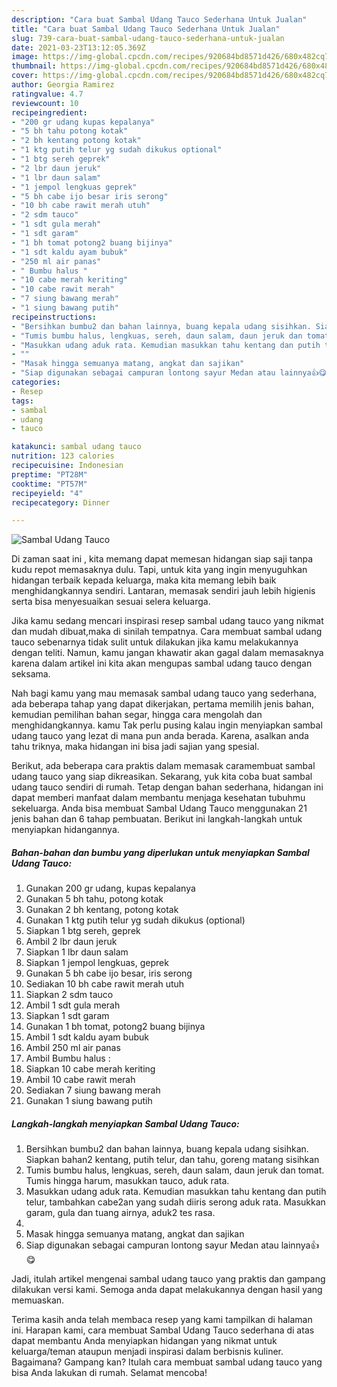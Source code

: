 ```yaml
---
description: "Cara buat Sambal Udang Tauco Sederhana Untuk Jualan"
title: "Cara buat Sambal Udang Tauco Sederhana Untuk Jualan"
slug: 739-cara-buat-sambal-udang-tauco-sederhana-untuk-jualan
date: 2021-03-23T13:12:05.369Z
image: https://img-global.cpcdn.com/recipes/920684bd8571d426/680x482cq70/sambal-udang-tauco-foto-resep-utama.jpg
thumbnail: https://img-global.cpcdn.com/recipes/920684bd8571d426/680x482cq70/sambal-udang-tauco-foto-resep-utama.jpg
cover: https://img-global.cpcdn.com/recipes/920684bd8571d426/680x482cq70/sambal-udang-tauco-foto-resep-utama.jpg
author: Georgia Ramirez
ratingvalue: 4.7
reviewcount: 10
recipeingredient:
- "200 gr udang kupas kepalanya"
- "5 bh tahu potong kotak"
- "2 bh kentang potong kotak"
- "1 ktg putih telur yg sudah dikukus optional"
- "1 btg sereh geprek"
- "2 lbr daun jeruk"
- "1 lbr daun salam"
- "1 jempol lengkuas geprek"
- "5 bh cabe ijo besar iris serong"
- "10 bh cabe rawit merah utuh"
- "2 sdm tauco"
- "1 sdt gula merah"
- "1 sdt garam"
- "1 bh tomat potong2 buang bijinya"
- "1 sdt kaldu ayam bubuk"
- "250 ml air panas"
- " Bumbu halus "
- "10 cabe merah keriting"
- "10 cabe rawit merah"
- "7 siung bawang merah"
- "1 siung bawang putih"
recipeinstructions:
- "Bersihkan bumbu2 dan bahan lainnya, buang kepala udang sisihkan. Siapkan bahan2 kentang, putih telur, dan tahu, goreng matang sisihkan"
- "Tumis bumbu halus, lengkuas, sereh, daun salam, daun jeruk dan tomat. Tumis hingga harum, masukkan tauco, aduk rata."
- "Masukkan udang aduk rata. Kemudian masukkan tahu kentang dan putih telur, tambahkan cabe2an yang sudah diiris serong aduk rata. Masukkan garam, gula dan tuang airnya, aduk2 tes rasa."
- ""
- "Masak hingga semuanya matang, angkat dan sajikan"
- "Siap digunakan sebagai campuran lontong sayur Medan atau lainnya👍😋"
categories:
- Resep
tags:
- sambal
- udang
- tauco

katakunci: sambal udang tauco 
nutrition: 123 calories
recipecuisine: Indonesian
preptime: "PT28M"
cooktime: "PT57M"
recipeyield: "4"
recipecategory: Dinner

---
```



![Sambal Udang Tauco](https://img-global.cpcdn.com/recipes/920684bd8571d426/680x482cq70/sambal-udang-tauco-foto-resep-utama.jpg)

Di zaman  saat ini , kita memang dapat memesan hidangan siap saji tanpa kudu repot memasaknya dulu. Tapi, untuk kita yang ingin menyuguhkan hidangan terbaik kepada keluarga, maka kita memang lebih baik menghidangkannya sendiri. Lantaran, memasak sendiri jauh lebih higienis serta bisa menyesuaikan sesuai selera keluarga.

Jika kamu sedang mencari inspirasi resep sambal udang tauco yang nikmat dan mudah dibuat,maka di sinilah tempatnya. Cara membuat sambal udang tauco  sebenarnya tidak sulit untuk dilakukan jika kamu melakukannya dengan teliti. Namun, kamu jangan khawatir akan gagal dalam memasaknya 
karena dalam artikel ini kita akan mengupas sambal udang tauco dengan seksama.  



Nah bagi kamu yang mau memasak sambal udang tauco yang sederhana, ada beberapa tahap yang dapat dikerjakan, pertama memilih jenis bahan, kemudian pemilihan bahan segar, hingga cara mengolah dan menghidangkannya. kamu Tak perlu pusing kalau ingin menyiapkan sambal udang tauco yang lezat di mana pun anda berada. Karena, asalkan anda  tahu triknya, maka hidangan ini bisa jadi sajian yang spesial.

Berikut, ada beberapa cara praktis  dalam memasak caramembuat sambal udang tauco yang siap dikreasikan. Sekarang, yuk kita coba buat sambal udang tauco sendiri di rumah. Tetap dengan bahan sederhana, hidangan ini dapat memberi manfaat dalam membantu menjaga kesehatan tubuhmu sekeluarga. Anda bisa membuat Sambal Udang Tauco menggunakan 21 jenis bahan dan 6 tahap pembuatan. Berikut ini langkah-langkah untuk menyiapkan hidangannya.

<!--inarticleads1-->

##### Bahan-bahan dan bumbu yang diperlukan untuk menyiapkan Sambal Udang Tauco:

1. Gunakan 200 gr udang, kupas kepalanya
1. Gunakan 5 bh tahu, potong kotak
1. Gunakan 2 bh kentang, potong kotak
1. Gunakan 1 ktg putih telur yg sudah dikukus (optional)
1. Siapkan 1 btg sereh, geprek
1. Ambil 2 lbr daun jeruk
1. Siapkan 1 lbr daun salam
1. Siapkan 1 jempol lengkuas, geprek
1. Gunakan 5 bh cabe ijo besar, iris serong
1. Sediakan 10 bh cabe rawit merah utuh
1. Siapkan 2 sdm tauco
1. Ambil 1 sdt gula merah
1. Siapkan 1 sdt garam
1. Gunakan 1 bh tomat, potong2 buang bijinya
1. Ambil 1 sdt kaldu ayam bubuk
1. Ambil 250 ml air panas
1. Ambil  Bumbu halus :
1. Siapkan 10 cabe merah keriting
1. Ambil 10 cabe rawit merah
1. Sediakan 7 siung bawang merah
1. Gunakan 1 siung bawang putih




<!--inarticleads2-->

##### Langkah-langkah menyiapkan Sambal Udang Tauco:

1. Bersihkan bumbu2 dan bahan lainnya, buang kepala udang sisihkan. Siapkan bahan2 kentang, putih telur, dan tahu, goreng matang sisihkan
1. Tumis bumbu halus, lengkuas, sereh, daun salam, daun jeruk dan tomat. Tumis hingga harum, masukkan tauco, aduk rata.
1. Masukkan udang aduk rata. Kemudian masukkan tahu kentang dan putih telur, tambahkan cabe2an yang sudah diiris serong aduk rata. Masukkan garam, gula dan tuang airnya, aduk2 tes rasa.
1. 
1. Masak hingga semuanya matang, angkat dan sajikan
1. Siap digunakan sebagai campuran lontong sayur Medan atau lainnya👍😋




Jadi, itulah artikel mengenai  sambal udang tauco  yang praktis dan gampang dilakukan versi kami. Semoga anda dapat melakukannya dengan hasil yang memuaskan. 

Terima kasih anda telah membaca resep yang kami tampilkan di halaman ini. Harapan kami, cara membuat  Sambal Udang Tauco sederhana di atas dapat membantu Anda menyiapkan hidangan yang nikmat untuk keluarga/teman ataupun menjadi inspirasi dalam berbisnis kuliner. Bagaimana? Gampang kan? Itulah cara membuat sambal udang tauco yang bisa Anda lakukan di rumah. Selamat mencoba!

